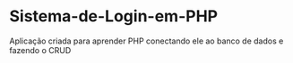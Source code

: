 # Sistema-de-Login-em-PHP
Aplicação criada para aprender PHP conectando ele ao banco de dados e fazendo o CRUD
